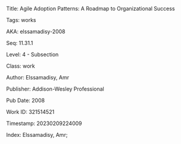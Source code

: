 Title:  Agile Adoption Patterns: A Roadmap to Organizational Success

Tags:   works

AKA:    elssamadisy-2008

Seq:    11.31.1

Level:  4 - Subsection

Class:  work

Author: Elssamadisy, Amr

Publisher: Addison-Wesley Professional

Pub Date: 2008

Work ID: 321514521

Timestamp: 20230209224009

Index:  Elssamadisy, Amr; 

